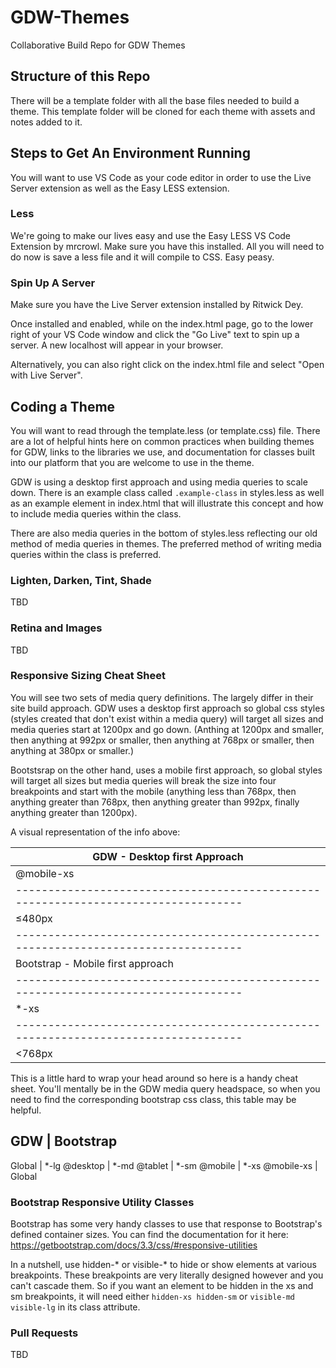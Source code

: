 # GDW-Themes
Collaborative Build Repo for GDW Themes

## Structure of this Repo
There will be a template folder with all the base files needed to build a theme. This template folder will be cloned for each theme with assets and notes added to it. 

## Steps to Get An Environment Running
You will want to use VS Code as your code editor in order to use the Live Server extension as well as the Easy LESS extension. 
### Less
We're going to make our lives easy and use the Easy LESS VS Code Extension by mrcrowl. Make sure you have this installed. All you will need to do now is save a less file and it will compile to CSS. Easy peasy.

### Spin Up A Server
Make sure you have the Live Server extension installed by Ritwick Dey.

Once installed and enabled, while on the index.html page, go to the lower right of your VS Code window and click the "Go Live" text to spin up a server. A new localhost will appear in your browser.

Alternatively, you can also right click on the index.html file and select "Open with Live Server".

## Coding a Theme

You will want to read through the template.less (or template.css) file. There are a lot of helpful hints here on common practices when building themes for GDW, links to the libraries we use, and documentation for classes built into our platform that you are welcome to use in the theme.

GDW is using a desktop first approach and using media queries to scale down. There is an example class called `.example-class` in styles.less as well as an example element in index.html that will illustrate this concept and how to include media queries within the class.

There are also media queries in the bottom of styles.less reflecting our old method of media queries in themes. The preferred method of writing media queries within the class is preferred.


### Lighten, Darken, Tint, Shade 

TBD

### Retina and Images

TBD

### Responsive Sizing Cheat Sheet

You will see two sets of media query definitions. The largely differ in their site build approach. GDW uses a desktop first approach so global css styles (styles created that don't exist within a media query) will target all sizes and media queries start at 1200px and go down. (Anthing at 1200px and smaller, then anything at 992px or smaller, then anything at 768px or smaller, then anything at 380px or smaller.)

Bootstsrap on the other hand, uses a mobile first approach, so global styles will target all sizes but media queries will break the size into four breakpoints and start with the mobile (anything less than 768px, then anything greater than 768px, then anything greater than 992px, finally anything greater than 1200px).

A visual representation of the info above:

GDW - Desktop first Approach                                                      |
----------------------------------------------------------------------------------|
@mobile-xs   |@mobile   |@tablet   |@desktop    |No size definition               |
----------------------------------------------------------------------------------|
≤480px       |≤768px    |≤992px    |≤1200px     |>1200px & undefined breakpoints  |
----------------------------------------------------------------------------------|
Bootstrap - Mobile first approach                                                 |
----------------------------------------------------------------------------------|
*-xs         |*-sm      |*-md     |*-lg         |No size definition               |
----------------------------------------------------------------------------------|
<768px       |≥768px    |≥992px   |≥1200px      |Global                           |

This is a little hard to wrap your head around so here is a handy cheat sheet. You'll mentally be in the GDW media query headspace, so when you need to find the corresponding bootstrap css class, this table may be helpful. 

GDW        | Bootstrap
----------------------
Global     | *-lg
@desktop   | *-md
@tablet    | *-sm
@mobile    | *-xs
@mobile-xs | Global

### Bootstrap Responsive Utility Classes

Bootstrap has some very handy classes to use that response to Bootstrap's defined container sizes. You can find the documentation for it here: https://getbootstrap.com/docs/3.3/css/#responsive-utilities

In a nutshell, use hidden-* or visible-* to hide or show elements at various breakpoints. These breakpoints are very literally designed however and you can't cascade them. So if you want an element to be hidden in the xs and sm breakpoints, it will need either `hidden-xs hidden-sm` or `visible-md visible-lg` in its class attribute.

### Pull Requests

TBD